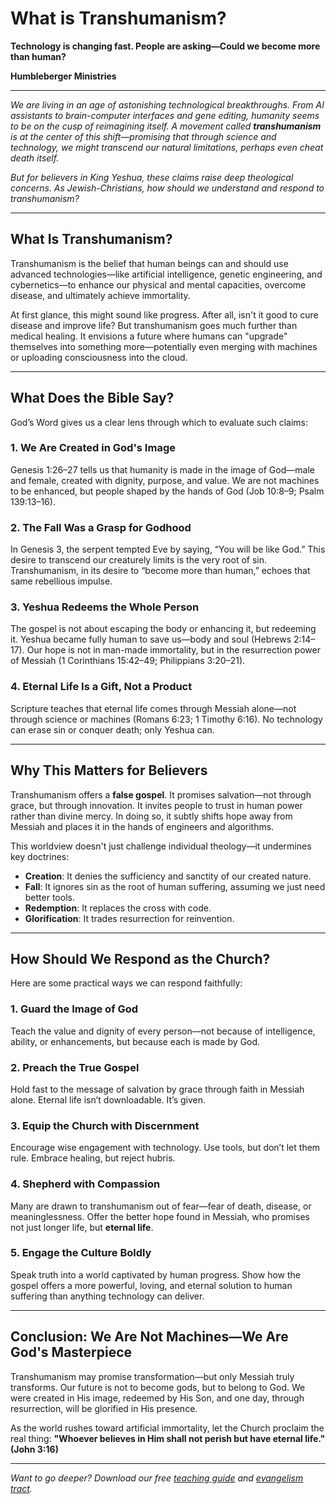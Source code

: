 # What is Transhumanism?

**Technology is changing fast. People are asking—Could we become more than human?**

**Humbleberger Ministries**

---

_We are living in an age of astonishing technological breakthroughs. From AI assistants to brain-computer interfaces and gene editing, humanity seems to be on the cusp of reimagining itself. A movement called **transhumanism** is at the center of this shift—promising that through science and technology, we might transcend our natural limitations, perhaps even cheat death itself._

_But for believers in King Yeshua, these claims raise deep theological concerns. As Jewish-Christians, how should we understand and respond to transhumanism?_

---

## What Is Transhumanism?

Transhumanism is the belief that human beings can and should use advanced technologies—like artificial intelligence, genetic engineering, and cybernetics—to enhance our physical and mental capacities, overcome disease, and ultimately achieve immortality.

At first glance, this might sound like progress. After all, isn't it good to cure disease and improve life? But transhumanism goes much further than medical healing. It envisions a future where humans can "upgrade" themselves into something more—potentially even merging with machines or uploading consciousness into the cloud.

---

## What Does the Bible Say?

God’s Word gives us a clear lens through which to evaluate such claims:

### 1. We Are Created in God's Image

Genesis 1:26–27 tells us that humanity is made in the image of God—male and female, created with dignity, purpose, and value. We are not machines to be enhanced, but people shaped by the hands of God (Job 10:8–9; Psalm 139:13–16).

### 2. The Fall Was a Grasp for Godhood

In Genesis 3, the serpent tempted Eve by saying, “You will be like God.” This desire to transcend our creaturely limits is the very root of sin. Transhumanism, in its desire to “become more than human,” echoes that same rebellious impulse.

### 3. Yeshua Redeems the Whole Person

The gospel is not about escaping the body or enhancing it, but redeeming it. Yeshua became fully human to save us—body and soul (Hebrews 2:14–17). Our hope is not in man-made immortality, but in the resurrection power of Messiah (1 Corinthians 15:42–49; Philippians 3:20–21).

### 4. Eternal Life Is a Gift, Not a Product

Scripture teaches that eternal life comes through Messiah alone—not through science or machines (Romans 6:23; 1 Timothy 6:16). No technology can erase sin or conquer death; only Yeshua can.

---

## Why This Matters for Believers

Transhumanism offers a **false gospel**. It promises salvation—not through grace, but through innovation. It invites people to trust in human power rather than divine mercy. In doing so, it subtly shifts hope away from Messiah and places it in the hands of engineers and algorithms.

This worldview doesn't just challenge individual theology—it undermines key doctrines:

* **Creation**: It denies the sufficiency and sanctity of our created nature.
* **Fall**: It ignores sin as the root of human suffering, assuming we just need better tools.
* **Redemption**: It replaces the cross with code.
* **Glorification**: It trades resurrection for reinvention.

---

## How Should We Respond as the Church?

Here are some practical ways we can respond faithfully:

### 1. Guard the Image of God

Teach the value and dignity of every person—not because of intelligence, ability, or enhancements, but because each is made by God.

### 2. Preach the True Gospel

Hold fast to the message of salvation by grace through faith in Messiah alone. Eternal life isn’t downloadable. It’s given.

### 3. Equip the Church with Discernment

Encourage wise engagement with technology. Use tools, but don’t let them rule. Embrace healing, but reject hubris.

### 4. Shepherd with Compassion

Many are drawn to transhumanism out of fear—fear of death, disease, or meaninglessness. Offer the better hope found in Messiah, who promises not just longer life, but **eternal life**.

### 5. Engage the Culture Boldly

Speak truth into a world captivated by human progress. Show how the gospel offers a more powerful, loving, and eternal solution to human suffering than anything technology can deliver.

---

## Conclusion: We Are Not Machines—We Are God's Masterpiece

Transhumanism may promise transformation—but only Messiah truly transforms. Our future is not to become gods, but to belong to God. We were created in His image, redeemed by His Son, and one day, through resurrection, will be glorified in His presence.

As the world rushes toward artificial immortality, let the Church proclaim the real thing: **"Whoever believes in Him shall not perish but have eternal life." (John 3:16)**

---

*Want to go deeper? Download our free [teaching guide](../../assets/Transhumanism-Teaching-Guide.pdf) and [evangelism tract](../../assets/Transhumanism-Evangelism-Tract.pdf).*

